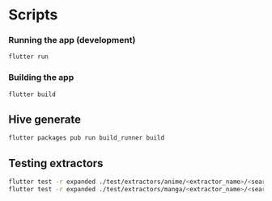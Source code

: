 # Scripts

### Running the app (development)

```bash
flutter run
```

### Building the app

```bash
flutter build
```

## Hive generate

```bash
flutter packages pub run build_runner build
```

## Testing extractors

```bash
flutter test -r expanded ./test/extractors/anime/<extractor_name>/<search|info|sources>.dart
flutter test -r expanded ./test/extractors/manga/<extractor_name>/<search|info|chapter|page_info>.dart
```